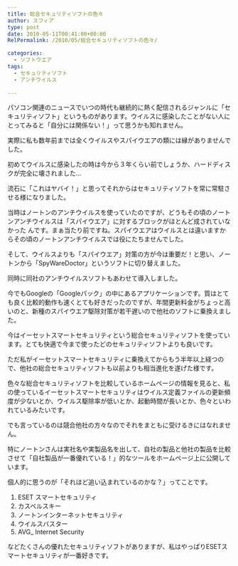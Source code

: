 ```yaml
---
title: 総合セキュリティソフトの色々
author: スフィア
type: post
date: 2010-05-11T00:41:00+00:00
RelPermalink: /2010/05/総合セキュリティソフトの色々/

categories:
  - ソフトウエア
tags:
  - セキュリティソフト
  - アンチウイルス
 
---
```

パソコン関連のニュースでいつの時代も継続的に熱く配信されるジャンルに「セキュリティソフト」というものがあります。ウイルスに感染したことがない人にとってみると「自分には関係ない！」って思うかも知れません。

実際に私も数年前までは全くウイルスやスパイウエアの類には縁がありませんでした。

初めてウイルスに感染したの時は今から３年くらい前でしょうか、ハードディスクが完全に壊されました…

流石に「これはヤバイ！」と思ってそれからはセキュリティソフトを常に常駐させる様になりました。

当時はノートンのアンチウイルスを使っていたのですが、どうもその頃のノートンアンチウイルスは「スパイウエア」に対するブロックがほとんど成されていなかった んです。まぁ当たり前ですね。スパイウエアはウイルスとは違いますからその頃のノートンアンチウイルスでは役にたちませんでした。

そして、ウイルスよりも「スパイウエア」対策の方が今は重要だ！と思い、ノートンから「SpyWareDoctor」というソフトに切り替えました。

同時に同社のアンチウイルスソフトもあわせて導入しました。

今でもGoogleの「Googleパック」の中にあるアプリケーションです。質はとても良く比較的動作も速くとても好きだったのですが、年間更新料金がちょっと高いのと、新種のスパイウエア駆除対策が若干遅いので他社のソフトに乗換えました。

今はイーセットスマートセキュリティという総合セキュリティソフトを使っています。とても快適で今まで使ったどのセキュリティソフトよりも良いです。

ただ私がイーセットスマートセキュリティに乗換えてからもう半年以上経つので、他社の総合セキュリティソフトも以前よりも相当進化を遂げた様です。

色々な総合セキュリティソフトを比較しているホームページの情報を見ると、私の使っているイーセットスマートセキュリティはウイルス定義ファイルの更新頻度が少ないとか、ウイルス駆除率が低いとか、起動時間が長いとか、色々といわれているみたいです。

でも言っているのは競合他社の方々なのでそれをまともに受けるきにはなれません。

特にノートンさんは実社名や実製品名を出して、自社の製品と他社の製品を比較させて「自社製品が一番優れている！」的なツールをホームページ上に公開しています。

個人的に思うのが「それほど追い込まれているのかな？」ってことです。

  1. ESET スマートセキュリティ
  1. カスペルスキー
  1. ノートンインターネットセキュリティ
  1. ウイルスバスター
  1. AVG_ Internet Security

などたくさんの優れたセキュリティソフトがありますが、私はやっぱりESETスマートセキュリティが一番好きです。